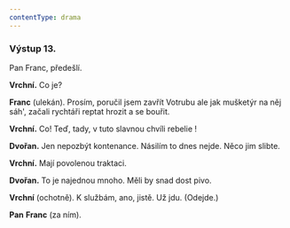 ```yaml
---
contentType: drama
---
```


<section>

### Výstup 13.

Pan Franc, předešlí.

**Vrchní.** Co je?

**Franc** (ulekán). Prosím, poručil jsem zavřít Votrubu ale jak mušketýr na něj sáh', začali rychtáři reptat hrozit a se bouřit.

**Vrchní.** Co! Teď, tady, v tuto slavnou chvíli rebelie !

**Dvořan.** Jen nepozbýt kontenance. Násilím to dnes nejde. Něco jim slibte. 

**Vrchní.** Mají povolenou traktaci.

**Dvořan.** To je najednou mnoho. Měli by snad dost pivo.

**Vrchní** (ochotně). K službám, ano, jistě. Už jdu. (Odejde.)

**Pan** **Franc** (za ním).

</section>
